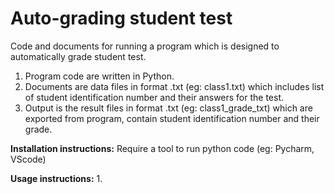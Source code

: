 # Auto-grading student test

Code and documents for running a program which is designed to automatically grade student test.

1. Program code are written in Python.
2. Documents are data files in format .txt (eg: class1.txt) which includes list of student identification number and their answers for the test. 
3. Output is the result files in format .txt (eg: class1_grade_txt) which are exported from program, contain student identification number and their grade.

**Installation instructions:**
Require a tool to run python code (eg: Pycharm, VScode)

**Usage instructions:**
1. 


